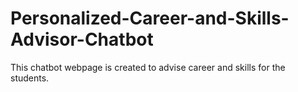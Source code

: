 # Personalized-Career-and-Skills-Advisor-Chatbot
This chatbot webpage is created to advise career and skills for the students.
